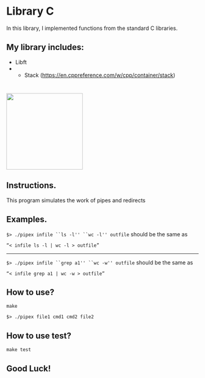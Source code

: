 # Library C

In this library, I implemented functions from the standard C libraries.

## My library includes:

* Libft
* * Stack (https://en.cppreference.com/w/cpp/container/stack)



# <img src= "https://drive.google.com/uc?export=view&id=1aK82QDdsv3CKy1vBmG5CYrZijvs97h-D" width=200 height=200>

## Instructions.

This program simulates the work of pipes and redirects

## Examples.

 `$> ./pipex infile ``ls -l'' ``wc -l'' outfile` should be the same as 
 
 `“< infile ls -l | wc -l > outfile”`
 ***
`$> ./pipex infile ``grep a1'' ``wc -w'' outfile` should be the same as 

`“< infile grep a1 | wc -w > outfile”`


## How to use?

`make`

`$> ./pipex file1 cmd1 cmd2 file2`


## How to use test?

`make test`

## Good Luck!

